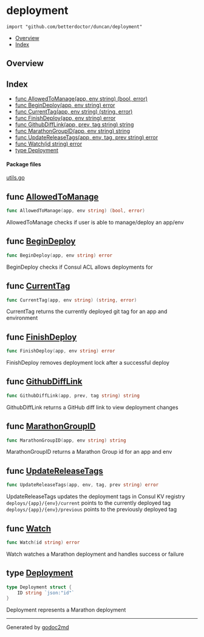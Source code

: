 

# deployment
`import "github.com/betterdoctor/duncan/deployment"`

* [Overview](#pkg-overview)
* [Index](#pkg-index)

## <a name="pkg-overview">Overview</a>



## <a name="pkg-index">Index</a>
* [func AllowedToManage(app, env string) (bool, error)](#AllowedToManage)
* [func BeginDeploy(app, env string) error](#BeginDeploy)
* [func CurrentTag(app, env string) (string, error)](#CurrentTag)
* [func FinishDeploy(app, env string) error](#FinishDeploy)
* [func GithubDiffLink(app, prev, tag string) string](#GithubDiffLink)
* [func MarathonGroupID(app, env string) string](#MarathonGroupID)
* [func UpdateReleaseTags(app, env, tag, prev string) error](#UpdateReleaseTags)
* [func Watch(id string) error](#Watch)
* [type Deployment](#Deployment)


#### <a name="pkg-files">Package files</a>
[utils.go](/src/github.com/betterdoctor/duncan/deployment/utils.go) 





## <a name="AllowedToManage">func</a> [AllowedToManage](/src/target/utils.go?s=378:429#L15)
``` go
func AllowedToManage(app, env string) (bool, error)
```
AllowedToManage checks if user is able to manage/deploy
an app/env



## <a name="BeginDeploy">func</a> [BeginDeploy](/src/target/utils.go?s=1271:1310#L52)
``` go
func BeginDeploy(app, env string) error
```
BeginDeploy checks if Consul ACL allows deployments for



## <a name="CurrentTag">func</a> [CurrentTag](/src/target/utils.go?s=4843:4891#L195)
``` go
func CurrentTag(app, env string) (string, error)
```
CurrentTag returns the currently deployed git tag for an app and environment



## <a name="FinishDeploy">func</a> [FinishDeploy](/src/target/utils.go?s=2202:2242#L86)
``` go
func FinishDeploy(app, env string) error
```
FinishDeploy removes deployment lock after a successful deploy



## <a name="GithubDiffLink">func</a> [GithubDiffLink](/src/target/utils.go?s=5499:5548#L218)
``` go
func GithubDiffLink(app, prev, tag string) string
```
GithubDiffLink returns a GitHub diff link to view deployment changes



## <a name="MarathonGroupID">func</a> [MarathonGroupID](/src/target/utils.go?s=5325:5369#L213)
``` go
func MarathonGroupID(app, env string) string
```
MarathonGroupID returns a Marathon Group id for an app and env



## <a name="UpdateReleaseTags">func</a> [UpdateReleaseTags](/src/target/utils.go?s=3890:3946#L156)
``` go
func UpdateReleaseTags(app, env, tag, prev string) error
```
UpdateReleaseTags updates the deployment tags in Consul KV registry
`deploys/{app}/{env}/current` points to the currently deployed tag
`deploys/{app}/{env}/previous` points to the previously deployed tag



## <a name="Watch">func</a> [Watch](/src/target/utils.go?s=2977:3004#L117)
``` go
func Watch(id string) error
```
Watch watches a Marathon deployment and handles success or failure




## <a name="Deployment">type</a> [Deployment](/src/target/utils.go?s=254:303#L9)
``` go
type Deployment struct {
    ID string `json:"id"`
}
```
Deployment represents a Marathon deployment














- - -
Generated by [godoc2md](http://godoc.org/github.com/davecheney/godoc2md)
